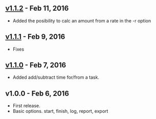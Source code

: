 ## [v1.1.2] - Feb 11, 2016

- Added the posibility to calc an amount from a rate in the -r option

## [v1.1.1] - Feb 9, 2016

- Fixes

## [v1.1.0] - Feb 7, 2016

- Added add/subtract time for/from a task.

## v1.0.0 - Feb 6, 2016

- First release.
- Basic options. start, finish, log, report, export

[v1.1.0]: https://github.com/danibram/time-tracker-cli/compare/v1.0.0...v1.1.0
[v1.1.1]: https://github.com/danibram/time-tracker-cli/compare/v1.1.0...v1.1.1
[v1.1.2]: https://github.com/danibram/time-tracker-cli/compare/v1.1.1...v1.1.2
